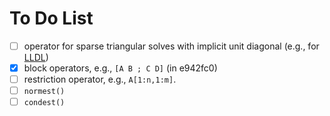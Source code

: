 # To Do List

- [ ] operator for sparse triangular solves with implicit unit diagonal
      (e.g., for [LLDL](https://github.com/optimizers/lldl))
- [X] block operators, e.g., `[A B ; C D]` (in e942fc0)
- [ ] restriction operator, e.g., `A[1:n,1:m]`.
- [ ] `normest()`
- [ ] `condest()`

